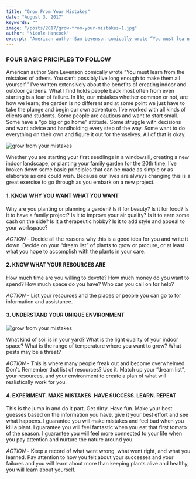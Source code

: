 ```yaml
---
title: "Grow From Your Mistakes"
date: "August 3, 2017"
keywords: ""
image: "/posts/2017/grow-from-your-mistakes-1.jpg"
author: "Nicole Hancock"
excerpt: "American author Sam Levenson comically wrote “You must learn from the mistakes of others. You can’t possibly live long enough to make them all yourself.”"
---
```


### FOUR BASIC PRICIPLES TO FOLLOW

American author Sam Levenson comically wrote “You must learn from the mistakes of others. You can’t possibly live long enough to make them all yourself.” I’ve written extensively about the benefits of creating indoor and outdoor gardens. What I find holds people back most often from even starting is a fear of failure. In life, our mistakes whether common or not, are how we learn; the garden is no different and at some point we just have to take the plunge and begin our own adventure. I’ve worked with all kinds of clients and students. Some people are cautious and want to start small. Some have a “go big or go home” attitude. Some struggle with decisions and want advice and handholding every step of the way. Some want to do everything on their own and figure it out for themselves. All of that is okay.

![grow from your mistakes](/posts/2017/grow-from-your-mistakes-1.jpg)

Whether you are starting your first seedlings in a windowsill, creating a new indoor landscape, or planting your family garden for the 20th time, I’ve broken down some basic principles that can be made as simple or as elaborate as one could wish. Because our lives are always changing this is a great exercise to go through as you embark on a new project.

#### 1. KNOW WHY YOU WANT WHAT YOU WANT

Why are you planting or planning a garden? Is it for beauty? Is it for food? Is it to have a family project? Is it to improve your air quality? Is it to earn some cash on the side? Is it a therapeutic hobby? Is it to add style and appeal to your workspace?

_ACTION_ - Decide all the reasons why this is a good idea for you and write it down. Decide on your “dream list” of plants to grow or procure, or at least what you hope to accomplish with the plants in your care.

#### 2. KNOW WHAT YOUR RESOURCES ARE

How much time are you willing to devote? How much money do you want to spend? How much space do you have? Who can you call on for help?

_ACTION_ - List your resources and the places or people you can go to for information and assistance.

#### 3. UNDERSTAND YOUR UNIQUE ENVIRONMENT

![grow from your mistakes](/posts/2017/grow-from-your-mistakes-2.jpg)

What kind of soil is in your yard? What is the light quality of your indoor space? What is the range of temperature where you want to grow? What pests may be a threat?

_ACTION_ - This is where many people freak out and become overwhelmed. Don’t. Remember that list of resources? Use it. Match up your “dream list”, your resources, and your environment to create a plan of what will realistically work for you.

#### 4. EXPERIMENT. MAKE MISTAKES. HAVE SUCCESS. LEARN. REPEAT

This is the jump in and do it part. Get dirty. Have fun. Make your best guesses based on the information you have, give it your best effort and see what happens. I guarantee you will make mistakes and feel bad when you kill a plant. I guarantee you will feel fantastic when you eat that first tomato of the season. I guarantee you will feel more connected to your life when you pay attention and nurture the nature around you.

_ACTION_ - Keep a record of what went wrong, what went right, and what you learned. Pay attention to how you felt about your successes and your failures and you will learn about more than keeping plants alive and healthy, you will learn about yourself.
